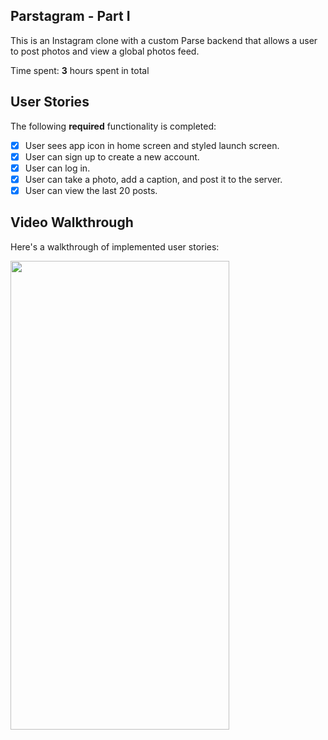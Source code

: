 ## Parstagram - Part I

This is an Instagram clone with a custom Parse backend that allows a user to post photos and view a global photos feed.

Time spent: **3** hours spent in total

## User Stories

The following **required** functionality is completed:

- [x] User sees app icon in home screen and styled launch screen.
- [x] User can sign up to create a new account. 
- [x] User can log in. 
- [x] User can take a photo, add a caption, and post it to the server. 
- [x] User can view the last 20 posts. 

<!--
The following **bonus** features are implemented:

- [ ] User can pull to refresh. (1pt)
- [ ] User can load past tweets infinitely. (2pts)
-->
## Video Walkthrough

Here's a walkthrough of implemented user stories:

<p float="left">
<a href="Parstagram-part1.gif"><img src="Parstagram-part1.gif" height="750" width="350"></a>
</p>

